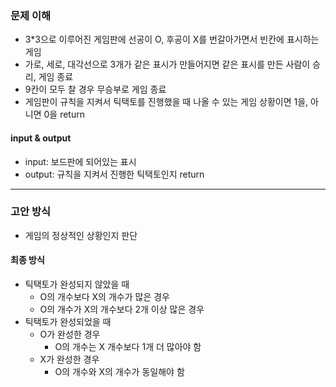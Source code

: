 ### 문제 이해
- 3*3으로 이루어진 게임판에 선공이 O, 후공이 X를 번갈아가면서 빈칸에 표시하는 게임
- 가로, 세로, 대각선으로 3개가 같은 표시가 만들어지면 같은 표시를 만든 사람이 승리, 게임 종료
- 9칸이 모두 찰 경우 무승부로 게임 종료
- 게임판이 규칙을 지켜서 틱택토를 진행했을 때 나올 수 있는 게임 상황이면 1을, 아니면 0을 return
#### input & output
- input: 보드판에 되어있는 표시
- output: 규칙을 지켜서 진행한 틱택토인지 return
---
### 고안 방식
- 게임의 정상적인 상황인지 판단
#### 최종 방식
- 틱택토가 완성되지 않았을 때
  - O의 개수보다 X의 개수가 많은 경우
  - O의 개수가 X의 개수보다 2개 이상 많은 경우
- 틱택토가 완성되었을 때
  - O가 완성한 경우
    - O의 개수는 X 개수보다 1개 더 많아야 함
  - X가 완성한 경우
    - O의 개수와 X의 개수가 동일해야 함